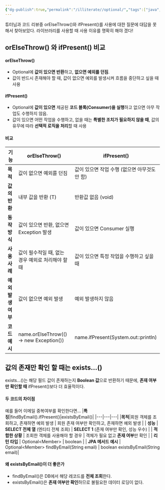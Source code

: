 ```yaml
---
{"dg-publish":true,"permalink":"/illiterate//optional/","tags":["java","optional"],"noteIcon":"","created":"2025-02-21T10:26:00","updated":"2025-03-12T02:50:06+09:00"}
---
```


튜터님과 코드 리뷰중 orElseThrow()와 ifPresent()를 사용에 대한 질문에 대답을 못해서 찾아보았다.
라이브러리를 사용할 때 사용 이유를 명확히 해야 겠다!
## orElseThrow() 와 ifPresent() 비교

#### orElseThrow()
- Optional에 **값이 있으면 반환**하고, **없으면 예외를 던짐**.
- 값이 반드시 존재해야 할 때, 값이 없으면 예외를 발생시켜 흐름을 중단하고 싶을 때 사용

#### ifPresent()
- Optional에 **값이 있으면** 제공된 **코드 블록(Consumer)을 실행**하고 없으면 아무 작업도 수행하지 않음.
- 값이 있으면 어떤 작업을 수행하고, 없을 때는 **특별한 조치가 필요하지 않을 때**, 값의 유무에 따라 **선택적 로직을 처리**할 때 사용

#### 비교

| **기능**       | orElseThrow()                           | ifPresent()                         |
| ------------ | --------------------------------------- | ----------------------------------- |
| **목적**       | 값이 없으면 예외를 던짐                           | 값이 있으면 작업 수행 (없으면 아무것도 안 함)         |
| **값의 반환**    | 내부 값을 반환 (T)                            | 반환값 없음 (void)                       |
| **동작 방식**    | 값이 있으면 반환, 없으면 Exception 발생             | 값이 있으면 Consumer 실행                  |
| **사용 사례**    | 값이 필수적일 때, 없는 경우 예외로 처리해야 할 때           | 값이 있으면 특정 작업을 수행하고 싶을 때             |
| **예외 발생 여부** | 값이 없으면 예외 발생                            | 예외 발생하지 않음                          |
| **코드 예시**    | name.orElseThrow(() -> new Exception()) | name.ifPresent(System.out::println) |

## 값의 존재만 확인 할 때는 exists...()

exists...()는 해당 필드 값이 존재하는지 **Boolean 값**으로 반환하기 때문에, **존재 여부만 확인할 때** ifPresent()보다 더 효율적이다.

#### 두 코드의 차이점

예를 들어 이메일 중복여부를 확인한다면...
|**특징**|findByEmail().ifPresent()|existsByEmail()|
|---|---|---|
|**목적**|회원 객체를 조회하고, 존재하면 예외 발생 | 회원 존재 여부만 확인하고, 존재하면 예외 발생 |
| **성능** | **SELECT 전체 열** (엔티티 전체 조회) | **SELECT 1** (존재 여부만 확인, 성능 우수) |
| **적합한 상황** | 조회한 객체를 사용해야 할 경우 | 객체가 필요 없고 **존재 여부**만 확인 |
| **리턴 타입** | Optional\<Member> | boolean |
| **JPA 메서드 예시** | Optional\<Member> findByEmail(String email) | boolean existsByEmail(String email)|

#### 왜 existsByEmail()이 더 좋은가

- findByEmail()은 DB에서 해당 레코드를 **전체 조회**한다.
- existsByEmail()은 **존재 여부만 확인**하므로 불필요한 데이터 로딩이 없다.
